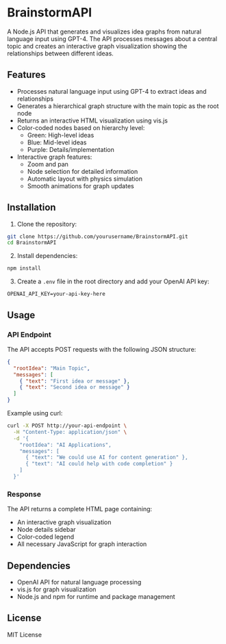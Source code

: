 # BrainstormAPI

A Node.js API that generates and visualizes idea graphs from natural language input using GPT-4. The API processes messages about a central topic and creates an interactive graph visualization showing the relationships between different ideas.

## Features

- Processes natural language input using GPT-4 to extract ideas and relationships
- Generates a hierarchical graph structure with the main topic as the root node
- Returns an interactive HTML visualization using vis.js
- Color-coded nodes based on hierarchy level:
  - Green: High-level ideas
  - Blue: Mid-level ideas
  - Purple: Details/implementation
- Interactive graph features:
  - Zoom and pan
  - Node selection for detailed information
  - Automatic layout with physics simulation
  - Smooth animations for graph updates

## Installation

1. Clone the repository:
```bash
git clone https://github.com/yourusername/BrainstormAPI.git
cd BrainstormAPI
```

2. Install dependencies:
```bash
npm install
```

3. Create a `.env` file in the root directory and add your OpenAI API key:
```
OPENAI_API_KEY=your-api-key-here
```

## Usage

### API Endpoint

The API accepts POST requests with the following JSON structure:

```json
{
  "rootIdea": "Main Topic",
  "messages": [
    { "text": "First idea or message" },
    { "text": "Second idea or message" }
  ]
}
```

Example using curl:
```bash
curl -X POST http://your-api-endpoint \
  -H "Content-Type: application/json" \
  -d '{
    "rootIdea": "AI Applications",
    "messages": [
      { "text": "We could use AI for content generation" },
      { "text": "AI could help with code completion" }
    ]
  }'
```

### Response

The API returns a complete HTML page containing:
- An interactive graph visualization
- Node details sidebar
- Color-coded legend
- All necessary JavaScript for graph interaction

## Dependencies

- OpenAI API for natural language processing
- vis.js for graph visualization
- Node.js and npm for runtime and package management

## License

MIT License
